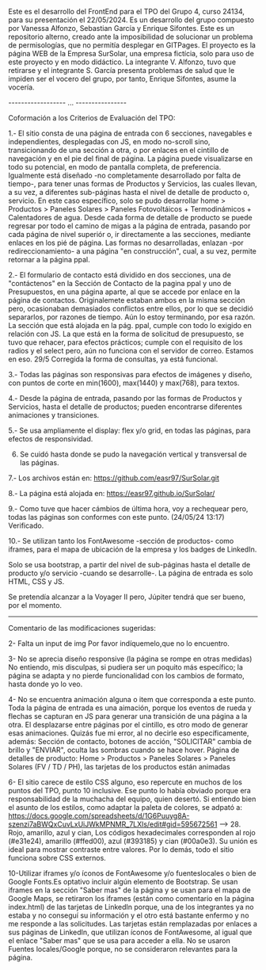 Este es el desarrollo del FrontEnd para el TPO del Grupo 4, curso 24134, para su presentación el 22/05/2024. 
Es un desarrollo del grupo compuesto por Vanessa Alfonzo, Sebastian García y Enrique Sifontes. 
Este es un repositorio alterno, creado ante la imposibilidad de solucionar un problema de permisologías, que no permitía desplegar en GITPages.
El proyecto es la página WEB de la Empresa SurSolar, una empresa fictícia, solo para uso de este proyecto y en modo didáctico.
La integrante V. Alfonzo, tuvo que retirarse y el integrante S. García presenta problemas de salud que le impiden ser el vocero del grupo, por tanto, Enrique Sifontes, asume la vocería.

------------------ ... ----------------

Coformación a los Criterios de Evaluación del TPO:

1.- El sitio consta de una página de entrada con 6 secciones, navegables e independientes, desplegadas con JS, en modo no-scroll sino, transicionando de una sección a otra, o por enlaces en el cintillo de navegación y en el pie del final de página. La página puede visualizarse en todo su potencial, en modo de pantalla completa, de preferencia. Igualmente está diseñado -no completamente desarrollado por falta de tiempo-, para tener unas formas de Productos y Servicios, las cuales llevan, a su vez, a diferentes sub-páginas hasta el nivel de detalle de producto o, servicio. En este caso específico, solo se pudo desarrollar home > Productos > Paneles Solares > Paneles Fotovoltáicos + Termodinámicos + Calentadores de agua. Desde cada forma de detalle de producto se puede regresar por todo el camino de migas a la página de entrada, pasando por cada página de nivel superiór o, ir directamente a las secciones, mediante enlaces en los pié de página. Las formas no desarrolladas, enlazan -por redireccionamiento- a una página "en construcción", cual, a su vez, permite retornar a la página ppal.

2.- El formulario de contacto está dividido en dos secciones, una de "contáctenos" en la Sección de Contacto de la pagina ppal y uno de Presupuestos, en una página aparte, al que se accede por enlace en la página de contactos. Originalemete estaban ambos en la misma sección pero, ocasionaban demasiados conflictos entre ellos, por lo que se decidió separarlos, por razones de tiempo. Aún lo estoy terminando, por esa razón.
La sección que está alojada en la pág. ppal, cumple con todo lo exigido en relación con JS. La que está en la forma de solicitud de presupuesto, se tuvo que rehacer, para efectos prácticos; cumple con el requisito de los radios y el select pero, aún no funciona con el servidor de correo. Estamos en eso.
29/5 Corregida la forma de consultas, ya está funcional.

3.- Todas las páginas son responsivas para efectos de imágenes y diseño, con puntos de corte en min(1600), max(1440) y max(768), para textos.

4.- Desde la página de entrada, pasando por las formas de Productos y Servicios, hasta el detalle de productos; pueden encontrarse diferentes animaciones y transiciones.

5.- Se usa ampliamente el display: flex y/o grid, en todas las páginas, para efectos de responsividad.

6. Se cuidó hasta donde se pudo la navegación vertical y transversal de las páginas.

7.- Los archivos están en:
    https://github.com/easr97/SurSolar.git

8.- La página está alojada en: 
    https://easr97.github.io/SurSolar/

9.- Como tuve que hacer cámbios de última hora, voy a rechequear pero, todas las páginas son conformes con este punto. (24/05/24 13:17) Verificado.

10.- Se utilizan tanto los FontAwesome -sección de productos- como iframes, para el mapa de ubicación de la empresa y los badges de LinkedIn.

Solo se usa bootstrap, a partir del nivel de sub-páginas hasta el detalle de producto y/o servicio -cuando se desarrolle-. La página de entrada es solo HTML, CSS y JS.

Se pretendía alcanzar a la Voyager II pero, Júpiter tendrá que ser bueno, por el momento.

------------------------------------------------------

Comentario de las modificaciones sugeridas:

2- Falta un input de img
	Por favor indíquemelo,que no lo encuentro.

3- No se aprecia diseño responsive (la página se rompe en otras medidas)
	No entiendo, mis disculpas, si pudiera ser un poquito más específico; la página se adapta y no pierde funcionalidad con los cambios de formato, hasta donde yo lo veo.
 
4- No se encuentra animación alguna o item que corresponda a este punto.
	Toda la página de entrada es una aimación, porque los eventos de rueda y flechas se capturan en JS para generar una transición de una página a la otra. El desplazarse entre páginas por el cintillo, es otro modo de generar esas animaciones.
	Quizás fue mi error, al no decirle eso específicamente, además:
	Sección de contacto, botones de acción, "SOLICITAR" cambia de brillo y "ENVIAR", oculta las sombras cuando se hace hover.
	Página de detalles de producto: Home > Productos > Paneles Solares > Paneles Solares (FV / TD / PH), las tarjetas de los productos están animadas

6- El sitio carece de estilo CSS alguno, eso repercute en muchos de los puntos del TPO, punto 10 inclusive.
	Ese punto lo había obviado porque era responsabilidad de la muchacha del equipo, quien desertó. Si entiendo bien el asunto de los estilos, como adaptar la paleta de colores, se adpató a: https://docs.google.com/spreadsheets/d/1G6Puuyg8A-szenzi7aBWQxCuvLxUiJWkMPNMR_7LXls/edit#gid=595672561 -->  28. Rojo, amarillo, azul y cian, Los códigos hexadecimales corresponden al rojo (#e31e24), amarillo (#ffed00), azul (#393185) y cian (#00a0e3). Su unión es ideal para mostrar contraste entre valores. 
  Por lo demás, todo el sitio funciona sobre CSS externos.

10-Utilizar iframes y/o íconos de FontAwesome y/o fuenteslocales o bien de Google Fonts.Es optativo incluir algún elemento de Bootstrap.
	Se usan iframes en la sección "Saber mas" de la página y se usan para el mapa de Google Maps, se retiraron los iframes (están como comentario en la página index.html) de las tarjetas de LinkedIn porque, una de los integrantes ya no estaba y no conseguí su información y el otro está bastante enfermo y no me responde a las solicitudes. Las tarjetas están remplazadas por enlaces a sus páginas de LinkedIn, que utilizan íconos de FontAwesome, al igual que el enlace "Saber mas" que se usa para acceder a ella.
	No se usaron Fuentes locales/Google porque, no se consideraron relevantes para la página.
